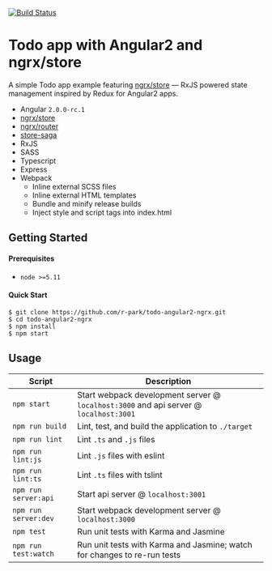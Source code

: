[![Build Status](https://travis-ci.org/r-park/todo-angular2-ngrx.svg?branch=master)](https://travis-ci.org/r-park/todo-angular2-ngrx)


# Todo app with Angular2 and ngrx/store
A simple Todo app example featuring [ngrx/store](https://github.com/ngrx/store) — RxJS powered state management inspired by Redux for Angular2 apps.

- Angular `2.0.0-rc.1`
- [ngrx/store](https://github.com/ngrx/store)
- [ngrx/router](https://github.com/ngrx/router)
- [store-saga](https://github.com/CodeSequence/store-saga)
- RxJS
- SASS
- Typescript
- Express
- Webpack
  - Inline external SCSS files
  - Inline external HTML templates
  - Bundle and minify release builds
  - Inject style and script tags into index.html


Getting Started
---------------

#### Prerequisites
- `node >=5.11`

#### Quick Start
```shell
$ git clone https://github.com/r-park/todo-angular2-ngrx.git
$ cd todo-angular2-ngrx
$ npm install
$ npm start
```


Usage
-----

|Script|Description|
|---|---|
|`npm start`|Start webpack development server @ `localhost:3000` and api server @ `localhost:3001`|
|`npm run build`|Lint, test, and build the application to `./target`|
|`npm run lint`|Lint `.ts` and `.js` files|
|`npm run lint:js`|Lint `.js` files with eslint|
|`npm run lint:ts`|Lint `.ts` files with tslint|
|`npm run server:api`|Start api server @ `localhost:3001`|
|`npm run server:dev`|Start webpack development server @ `localhost:3000`|
|`npm test`|Run unit tests with Karma and Jasmine|
|`npm run test:watch`|Run unit tests with Karma and Jasmine; watch for changes to re-run tests|
